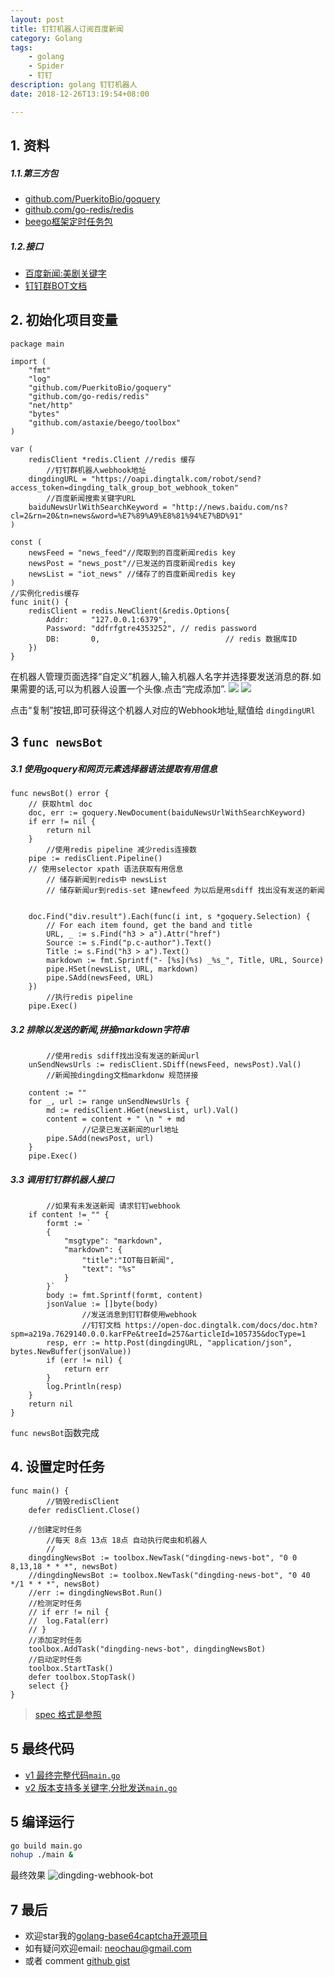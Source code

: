 ```yaml
---
layout: post
title: 钉钉机器人订阅百度新闻
category: Golang
tags: 
    - golang
    - Spider
    - 钉钉
description: golang 钉钉机器人
date: 2018-12-26T13:19:54+08:00

---
```


## 1. 资料

##### 1.1.第三方包

* [github.com/PuerkitoBio/goquery](https://godoc.org/github.com/PuerkitoBio/goquery)
* [github.com/go-redis/redis](https://godoc.org/github.com/PuerkitoBio/goquery)
* [beego框架定时任务包](https://beego.me/docs/module/toolbox.md#task)

##### 1.2.接口

* [百度新闻:美剧关键字](http://news.baidu.com/ns?cl=2&rn=20&tn=news&word=%E7%BE%8E%E5%89%A7)
* [钉钉群BOT文档](https://open-doc.dingtalk.com/docs/doc.htm?spm=a219a.7629140.0.0.t8inXi&treeId=257&articleId=105735&docType=1#s6)

## 2. 初始化项目变量

```
package main

import (
	"fmt"
	"log"
	"github.com/PuerkitoBio/goquery"
	"github.com/go-redis/redis"
	"net/http"
	"bytes"
	"github.com/astaxie/beego/toolbox"
)

var (
	redisClient *redis.Client //redis 缓存
        //钉钉群机器人webhook地址
	dingdingURL = "https://oapi.dingtalk.com/robot/send?access_token=dingding_talk_group_bot_webhook_token"
        //百度新闻搜索关键字URL
	baiduNewsUrlWithSearchKeyword = "http://news.baidu.com/ns?cl=2&rn=20&tn=news&word=%E7%89%A9%E8%81%94%E7%BD%91"
)

const (
	newsFeed = "news_feed"//爬取到的百度新闻redis key
	newsPost = "news_post"//已发送的百度新闻redis key
	newsList = "iot_news" //储存了的百度新闻redis key
)
//实例化redis缓存
func init() {
	redisClient = redis.NewClient(&redis.Options{
		Addr:     "127.0.0.1:6379",
		Password: "ddfrfgtre4353252", // redis password
		DB:       0,                            // redis 数据库ID
	})
}
```

在机器人管理页面选择“自定义”机器人,输入机器人名字并选择要发送消息的群.如果需要的话,可以为机器人设置一个头像.点击“完成添加”.
![](https://img.alicdn.com/top/i1/LB1uXZyPFXXXXXoXpXXXXXXXXXX)
![](https://img.alicdn.com/top/i1/LB1lIUlPFXXXXbGXFXXXXXXXXXX)

点击“复制”按钮,即可获得这个机器人对应的Webhook地址,赋值给 `dingdingURl`

## 3 `func newsBot`

##### 3.1 使用goquery和网页元素选择器语法提取有用信息

```
func newsBot() error {
	// 获取html doc
	doc, err := goquery.NewDocument(baiduNewsUrlWithSearchKeyword)
	if err != nil {
		return nil
	}
        //使用redis pipeline 减少redis连接数
	pipe := redisClient.Pipeline()
	// 使用selector xpath 语法获取有用信息
        // 储存新闻到redis中 newsList
        // 储存新闻ur到redis-set 建newfeed 为以后是用sdiff 找出没有发送的新闻


	doc.Find("div.result").Each(func(i int, s *goquery.Selection) {
		// For each item found, get the band and title
		URL, _ := s.Find("h3 > a").Attr("href")
		Source := s.Find("p.c-author").Text()
		Title := s.Find("h3 > a").Text()
		markdown := fmt.Sprintf("- [%s](%s) _%s_", Title, URL, Source)
		pipe.HSet(newsList, URL, markdown)
		pipe.SAdd(newsFeed, URL)
	})
        //执行redis pipeline
	pipe.Exec()
```

##### 3.2 排除以发送的新闻,拼接markdown字符串

```
        //使用redis sdiff找出没有发送的新闻url
	unSendNewsUrls := redisClient.SDiff(newsFeed, newsPost).Val()
        //新闻按dingding文档markdonw 规范拼接
        
	content := ""
	for _, url := range unSendNewsUrls {
		md := redisClient.HGet(newsList, url).Val()
		content = content + " \n " + md
                //记录已发送新闻的url地址
		pipe.SAdd(newsPost, url)
	}
	pipe.Exec()
```

##### 3.3 调用钉钉群机器人接口

```
        //如果有未发送新闻 请求钉钉webhook
	if content != "" {
		formt := `
		{
			"msgtype": "markdown",
			"markdown": {
				"title":"IOT每日新闻",
				"text": "%s"
			}
		}`
		body := fmt.Sprintf(formt, content)
		jsonValue := []byte(body)
                //发送消息到钉钉群使用webhook
                //钉钉文档 https://open-doc.dingtalk.com/docs/doc.htm?spm=a219a.7629140.0.0.karFPe&treeId=257&articleId=105735&docType=1
		resp, err := http.Post(dingdingURL, "application/json", bytes.NewBuffer(jsonValue))
		if (err != nil) {
			return err
		}
		log.Println(resp)
	}
	return nil
}
```

`func newsBot`函数完成

## 4. 设置定时任务

```
func main() {
        //销毁redisClient
	defer redisClient.Close()

	//创建定时任务
        //每天 8点 13点 18点 自动执行爬虫和机器人
        // 
	dingdingNewsBot := toolbox.NewTask("dingding-news-bot", "0 0 8,13,18 * * *", newsBot)
	//dingdingNewsBot := toolbox.NewTask("dingding-news-bot", "0 40 */1 * * *", newsBot)
	//err := dingdingNewsBot.Run()
	//检测定时任务
	// if err != nil {
	// 	log.Fatal(err)
	// }
	//添加定时任务
	toolbox.AddTask("dingding-news-bot", dingdingNewsBot)
	//启动定时任务
	toolbox.StartTask()
	defer toolbox.StopTask()
	select {}
}
```

> [spec 格式是参照](https://beego.me/docs/module/toolbox.md#task)

## 5 最终代码

- [v1 最终完整代码`main.go`](https://gist.github.com/mojocn/43b47e8d97abb1e00fd19b2864f053c1)
- [v2 版本支持多关键字,分批发送`main.go`](https://gist.github.com/mojocn/9b18db2c99b01e49ce6afbbb2322e07a)

## 5 编译运行

```bash
go build main.go
nohup ./main &
```

最终效果
![dingding-webhook-bot](http://img.trytv.org/bot.png)

## 7 最后

* 欢迎star我的[golang-base64captcha开源项目](https://github.com/mojocn/base64Captcha)
* 如有疑问欢迎email: neochau@gmail.com
* 或者 comment [github gist](https://gist.github.com/mojocn/43b47e8d97abb1e00fd19b2864f053c1)